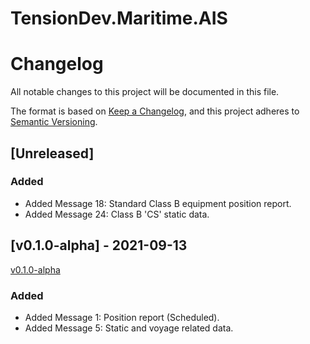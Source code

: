 # TensionDev.Maritime.AIS

# Changelog
All notable changes to this project will be documented in this file.

The format is based on [Keep a Changelog](https://keepachangelog.com/en/1.0.0/),
and this project adheres to [Semantic Versioning](https://semver.org/spec/v2.0.0.html).

## [Unreleased]

### Added
- Added Message 18: Standard Class B equipment position report.
- Added Message 24: Class B 'CS' static data.


## [v0.1.0-alpha] - 2021-09-13
[v0.1.0-alpha](https://github.com/TensionDev/AutomaticIdentificationSystem/releases/tag/v0.1.0-alpha)

### Added
- Added Message 1: Position report (Scheduled).
- Added Message 5: Static and voyage related data.